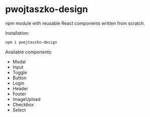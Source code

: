 # pwojtaszko-design

npm module with reusable React components written from scratch.

Installation:
```bash
npm i pwojtaszko-design
```

Available components:
- Modal
- Input
- Toggle
- Button
- Login
- Header
- Footer
- ImageUpload
- Checkbox
- Select
